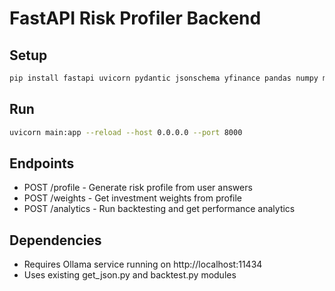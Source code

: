 # FastAPI Risk Profiler Backend

## Setup
```bash
pip install fastapi uvicorn pydantic jsonschema yfinance pandas numpy matplotlib requests
```

## Run
```bash
uvicorn main:app --reload --host 0.0.0.0 --port 8000
```

## Endpoints
- POST /profile - Generate risk profile from user answers
- POST /weights - Get investment weights from profile
- POST /analytics - Run backtesting and get performance analytics

## Dependencies
- Requires Ollama service running on http://localhost:11434
- Uses existing get_json.py and backtest.py modules